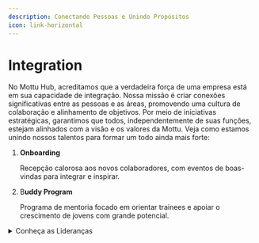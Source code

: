 ```yaml
---
description: Conectando Pessoas e Unindo Propósitos
icon: link-horizontal
---
```


# Integration

No Mottu Hub, acreditamos que a verdadeira força de uma empresa está em sua capacidade de integração. Nossa missão é criar conexões significativas entre as pessoas e as áreas, promovendo uma cultura de colaboração e alinhamento de objetivos. Por meio de iniciativas estratégicas, garantimos que todos, independentemente de suas funções, estejam alinhados com a visão e os valores da Mottu. Veja como estamos unindo nossos talentos para formar um todo ainda mais forte:

1.  **Onboarding**&#x20;

    Recepção calorosa aos novos colaboradores, com eventos de boas-vindas para integrar e inspirar.
2.  B**uddy Program**

    Programa de mentoria focado em orientar trainees e apoiar o crescimento de jovens com grande potencial.

<details>

<summary>Conheça as Lideranças</summary>

## ![](<../../.gitbook/assets/Italia (1).png>)           **Presidente**

## ![](<../../.gitbook/assets/image (2).png>)             Vice-Presidente

</details>

